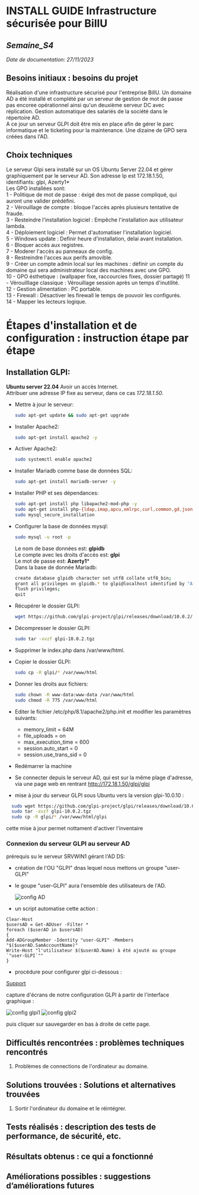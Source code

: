 # **INSTALL GUIDE Infrastructure sécurisée pour BillU**
## _Semaine_S4_
_Date de documentation: 27/11/2023_

## **Besoins initiaux : besoins du projet**

Réalisation d'une infrastructure sécurisé pour l'entreprise BillU. Un domaine AD a été installé et complété par un serveur de gestion de mot de passe pas encoree opérationnel ainsi qu'un deuxième serveur DC avec réplication. Gestion automatique des salariés de la société dans le répertoire AD.   
A ce jour un serveur GLPI doit être mis en place afin de gérer le parc informatique et le ticketing pour la maintenance. Une dizaine de GPO sera créées dans l'AD.

## **Choix techniques**

Le serveur Glpi sera installé sur un OS Ubuntu Server 22.04 et gérer graphiquement par le serveur AD. Son adresse Ip est 172.18.1.50, identifiants: glpi, Azerty1*   
Les GPO installées sont:  
1 - Politique de mot de passe : éxigé des mot de passe compliqué, qui auront une valider prédéfini.   
2 - Vérouillage de compte : bloque l'accès après plusieurs tentative de fraude.  
3 - Resteindre l'installation logiciel : Empêche l'installation aux utilisateur lambda.  
4 - Déploiement logiciel : Permet d'automatiser l'installation logiciel.  
5 - Windows update : Definir heure d'installation, delai avant installation.  
6 - Bloquer accès aux registres.  
7 - Moderer l'accès au panneaux de config.   
8 - Restreindre l'acces aux perifs amovible.  
9 - Créer un compte admin local sur les machines : définir un compte du domaine qui sera administrateur local des machines avec une GPO.  
10 - GPO ésthetique : (wallpaper fixe, raccourcies fixes, dossier partagé)
11 - Vérouilllage classique : Vérouillage session après un temps d'inutilité.  
12 - Gestion alimentation : PC portable.  
13 - Firewall : Désactiver les firewall le temps de pouvoir les configurés.  
14 - Mapper les lecteurs logique.  


# **Étapes d'installation et de configuration : instruction étape par étape**
 ## Installation GLPI:
 **Ubuntu server 22.04** 
 Avoir un accès Internet.  
 Attribuer une adresse IP fixe au serveur, dans ce cas _172.18.1.50_.  
 - Mettre à jour le serveur:
   ```bash
   sudo apt-get update && sudo apt-get upgrade
   ```
- Installer Apache2:
  ```bash
  sudo apt-get install apache2 -y
  ```
- Activer Apache2:
  ```bash
  sudo systemctl enable apache2
  ```
- Installer Mariadb comme base de données SQL:
  ```bash
  sudo apt-get install mariadb-server -y
  ```
- Installer PHP et ses dépendances:
  ```bash
  sudo apt-get install php libapache2-mod-php -y
  sudo apt-get install php-{ldap,imap,apcu,xmlrpc,curl,common,gd,json,mbstring,mysql,xml,intl,zip,bz2}
  sudo mysql_secure_installation
  ```
- Configurer la base de données mysql:
  ```bash
  sudo mysql -u root -p
  ```
  Le nom de base données est: **glpidb**  
  Le compte avec les droits d'accès est: **glpi**  
  Le mot de passe est: **Azerty1***  
  Dans la base de donnée Mariadb:
  ```bash
  create database glpidb character set utf8 collate utf8_bin;
  grant all privileges on glpidb.* to glpi@localhost identified by "Azerty1*";
  flush privileges;
  quit
  ```
- Récupérer le dossier GLPI:  
  ```bash
  wget https://github.com/glpi-project/glpi/releases/download/10.0.2/glpi-10.0.2.tgz
  ```
- Décompresser le dossier GLPI:  
  ```bash
  sudo tar -xvzf glpi-10.0.2.tgz
  ```
- Supprimer le index.php dans /var/www/html.
- Copier le dossier GLPI:
  ```bash
  sudo cp -R glpi/* /var/www/html
  ```
- Donner les droits aux fichiers:
  ```bash
  sudo chown -R www-data:www-data /var/www/html
  sudo chmod -R 775 /var/www/html
  ```
- Editer le fichier /etc/php/8.1/apache2/php.init et modifier les paramètres suivants:
  - memory_limit = 64M
  - file_uploads = on
  - max_execution_time = 600
  - session.auto_start = 0
  - session.use_trans_sid = 0
- Redémarrer la machine
- Se connecter depuis le serveur AD, qui est sur la même plage d'adresse, via une page web en rentrant http://172.18.1.50/glpi/glpi

- mise à jour du serveur GLPI sous Ubuntu vers la version glpi-10.0.10 :
```bash
  sudo wget https://github.com/glpi-project/glpi/releases/download/10.0.10/glpi-10.0.10.tgz
  sudo tar -xvzf glpi-10.0.2.tgz
  sudo cp -R glpi/* /var/www/html/glpi
  ```
cette mise à jour permet nottament d'activer l'inventaire

### **Connexion du serveur GLPI au serveur AD**

prérequis su le serveur SRVWIN1 gérant l'AD DS:
- création de l'OU "GLPI" dnas lequel nous mettons un groupe "user-GLPI"
- le goupe "user-GLPI" aura l'ensemble des utilisateurs de l'AD.
  
  ![config AD](https://github.com/Bilal-Aldimashq/TSSR-Projet3-Groupe_2-BuildYourInfra/assets/146104077/dc933138-c3db-4f36-841b-57bc7be32d99)

- un script automatise cette action :

```batch
Clear-Host
$usersAD = Get-ADUser -Filter *
foreach ($userAD in $usersAD)
{
Add-ADGroupMember -Identity "user-GLPI" -Members "$($userAD.SamAccountName)"
Write-Host "l'utilisateur $($userAD.Name) à été ajouté au groupe `"user-GLPI`""
}
```

- procédure pour configurer glpi ci-dessous :
  
[Support](https://remiflandrois.fr/2022/09/12/glpi-connexion-active-directory/)

capture d'écrans de notre configuration GLPI à partir de l'interface graphique :

![config glpi1](https://github.com/Bilal-Aldimashq/TSSR-Projet3-Groupe_2-BuildYourInfra/assets/146104077/e64c2ce2-9a86-4497-af35-29bb36c6c744)
![config glpi2](https://github.com/Bilal-Aldimashq/TSSR-Projet3-Groupe_2-BuildYourInfra/assets/146104077/84616bbe-f17c-4eb8-ba42-764a51ded0ff)

puis cliquer sur sauvegarder en bas à droite de cette page.
 
## **Difficultés rencontrées : problèmes techniques rencontrés**

1. Problèmes de connections de l'ordinateur au domaine.

## **Solutions trouvées : Solutions et alternatives trouvées**

1. Sortir l'ordinateur du domaine et le réintégrer.

## **Tests réalisés : description des tests de performance, de sécurité, etc.**



## **Résultats obtenus : ce qui a fonctionné**



## **Améliorations possibles : suggestions d’améliorations futures**
